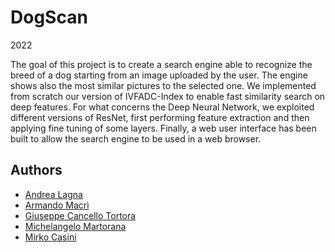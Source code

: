 # DogScan

2022 


The goal of this project is to create a search engine able to recognize the breed of a dog starting from an image uploaded by the user. The engine shows also the most similar pictures to the selected one. We implemented from scratch our version of IVFADC-Index to enable fast similarity search on deep features. For what concerns the Deep Neural Network, we exploited different versions of ResNet, first performing feature extraction and then applying fine tuning of some layers. Finally, a web user interface has been built to allow the search engine to be used in a web browser.



## Authors
* [Andrea Lagna](https://github.com/andrealagna)
* [Armando Macrì](https://github.com/armandomacri)
* [Giuseppe Cancello Tortora](https://github.com/peppoct)
* [Michelangelo Martorana](https://github.com/mickrew)
* [Mirko Casini](https://github.com/mcasini)
